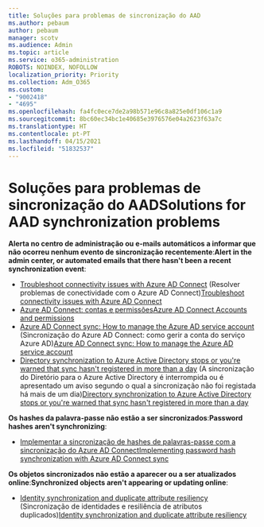 ```yaml
---
title: Soluções para problemas de sincronização do AAD
ms.author: pebaum
author: pebaum
manager: scotv
ms.audience: Admin
ms.topic: article
ms.service: o365-administration
ROBOTS: NOINDEX, NOFOLLOW
localization_priority: Priority
ms.collection: Adm_O365
ms.custom:
- "9002418"
- "4695"
ms.openlocfilehash: fa4fc0ece7de2a98b571e96c8a825e0df106c1a9
ms.sourcegitcommit: 8bc60ec34bc1e40685e3976576e04a2623f63a7c
ms.translationtype: HT
ms.contentlocale: pt-PT
ms.lasthandoff: 04/15/2021
ms.locfileid: "51832537"
---
```

# <a name="solutions-for-aad-synchronization-problems"></a><span data-ttu-id="c58e8-102">Soluções para problemas de sincronização do AAD</span><span class="sxs-lookup"><span data-stu-id="c58e8-102">Solutions for AAD synchronization problems</span></span>

<span data-ttu-id="c58e8-103">**Alerta no centro de administração ou e-mails automáticos a informar que não ocorreu nenhum evento de sincronização recentemente**:</span><span class="sxs-lookup"><span data-stu-id="c58e8-103">**Alert in the admin center, or automated emails that there hasn't been a recent synchronization event**:</span></span>

- <span data-ttu-id="c58e8-104">[Troubleshoot connectivity issues with Azure AD Connect](https://docs.microsoft.com/azure/active-directory/hybrid/tshoot-connect-connectivity) (Resolver problemas de conectividade com o Azure AD Connect)</span><span class="sxs-lookup"><span data-stu-id="c58e8-104">[Troubleshoot connectivity issues with Azure AD Connect](https://docs.microsoft.com/azure/active-directory/hybrid/tshoot-connect-connectivity)</span></span>
- [<span data-ttu-id="c58e8-105">Azure AD Connect: contas e permissões</span><span class="sxs-lookup"><span data-stu-id="c58e8-105">Azure AD Connect Accounts and permissions</span></span>](https://go.microsoft.com/fwlink/p/?LinkId=820598)
- <span data-ttu-id="c58e8-106">[Azure AD Connect sync: How to manage the Azure AD service account](https://docs.microsoft.com/azure/active-directory/hybrid/how-to-connect-azureadaccount) (Sincronização do Azure AD Connect: como gerir a conta do serviço Azure AD)</span><span class="sxs-lookup"><span data-stu-id="c58e8-106">[Azure AD Connect sync: How to manage the Azure AD service account](https://docs.microsoft.com/azure/active-directory/hybrid/how-to-connect-azureadaccount)</span></span>
- <span data-ttu-id="c58e8-107">[Directory synchronization to Azure Active Directory stops or you're warned that sync hasn't registered in more than a day](https://support.microsoft.com/help/2882421/directory-synchronization-to-azure-active-directory-stops-or-you-re-warned-that-sync-hasn-t-registered-in-more-than-a-day) (A sincronização do Diretório para o Azure Active Directory é interrompida ou é apresentado um aviso segundo o qual a sincronização não foi registada há mais de um dia)</span><span class="sxs-lookup"><span data-stu-id="c58e8-107">[Directory synchronization to Azure Active Directory stops or you're warned that sync hasn't registered in more than a day](https://support.microsoft.com/help/2882421/directory-synchronization-to-azure-active-directory-stops-or-you-re-warned-that-sync-hasn-t-registered-in-more-than-a-day)</span></span>
 
<span data-ttu-id="c58e8-108">**Os hashes da palavra-passe não estão a ser sincronizados**:</span><span class="sxs-lookup"><span data-stu-id="c58e8-108">**Password hashes aren't synchronizing**:</span></span>

- [<span data-ttu-id="c58e8-109">Implementar a sincronização de hashes de palavras-passe com a sincronização do Azure AD Connect</span><span class="sxs-lookup"><span data-stu-id="c58e8-109">Implementing password hash synchronization with Azure AD Connect sync</span></span>](https://docs.microsoft.com/azure/active-directory/hybrid/how-to-connect-password-hash-synchronization)

<span data-ttu-id="c58e8-110">**Os objetos sincronizados não estão a aparecer ou a ser atualizados online**:</span><span class="sxs-lookup"><span data-stu-id="c58e8-110">**Synchronized objects aren't appearing or updating online**:</span></span>

- <span data-ttu-id="c58e8-111">[Identity synchronization and duplicate attribute resiliency](https://docs.microsoft.com/azure/active-directory/hybrid/how-to-connect-syncservice-duplicate-attribute-resiliency) (Sincronização de identidades e resiliência de atributos duplicados)</span><span class="sxs-lookup"><span data-stu-id="c58e8-111">[Identity synchronization and duplicate attribute resiliency](https://docs.microsoft.com/azure/active-directory/hybrid/how-to-connect-syncservice-duplicate-attribute-resiliency)</span></span>
